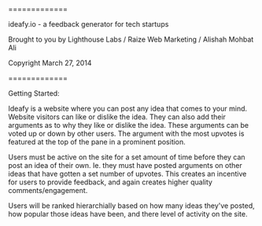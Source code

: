 =============

ideafy.io - a feedback generator for tech startups 

Brought to you by Lighthouse Labs / Raize Web Marketing / Alishah Mohbat Ali

Copyright March 27, 2014

=============


Getting Started:

Ideafy is a website where you can post any idea that comes to your mind. Website visitors can like or dislike the idea. They can also add their arguments as to why they like or dislike the idea. These arguments can be voted up or down by other users. The argument with the most upvotes is featured at the top of the pane in a prominent position.

Users must be active on the site for a set amount of time before they can post an idea of their own. Ie. they must have posted arguments on other ideas that have gotten a set number of upvotes. This creates an incentive for users to provide feedback, and again creates higher quality comments/engagement.

Users will be ranked hierarchially based on how many ideas they've posted, how popular those ideas have been, and there level of activity on the site.
